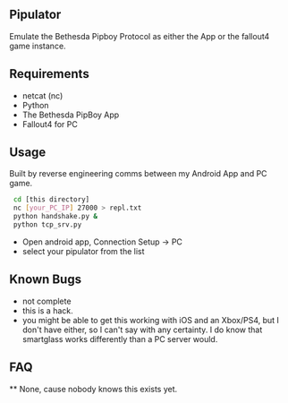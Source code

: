 Pipulator
---------
Emulate the Bethesda Pipboy Protocol as either the App or the fallout4 game instance.

Requirements
------------
 - netcat (nc)
 - Python
 - The Bethesda PipBoy App
 - Fallout4 for PC

Usage
-----
Built by reverse engineering comms between my Android App and PC game.

```bash
 cd [this directory]
 nc [your_PC_IP] 27000 > repl.txt
 python handshake.py &
 python tcp_srv.py
```
 - Open android app, Connection Setup -> PC 
 - select your pipulator from the list


Known Bugs
----------
 - not complete
 - this is a hack.
 - you might be able to get this working with iOS and an Xbox/PS4, but I don't have either, so I can't say with any certainty.  I do know that smartglass works differently than a PC server would.

FAQ
---
 ** None, cause nobody knows this exists yet.